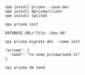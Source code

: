```npm
npm install prisma --save-dev
npm install @prisma/client
npm install sqlite3
```

```npm
npx prisma init
```

```env
DATABASE_URL="file:./dev.db"
```

```npm
npx prisma migrate dev --name init
```

```npm
"prisma": {
  "seed": "ts-node prisma/seed.ts"
}
```

```npm
npx prisma db seed
```
